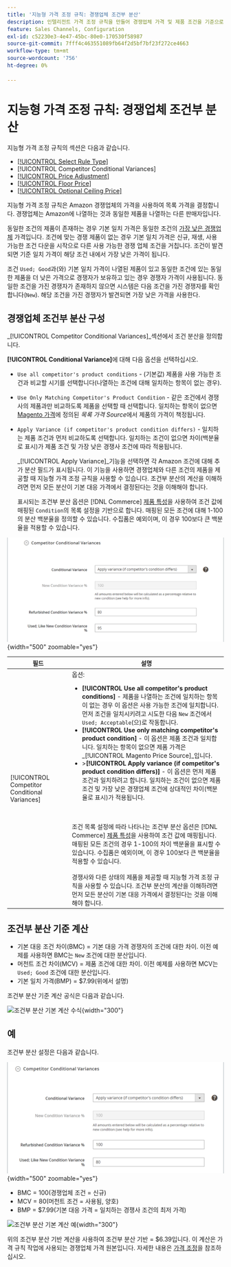 ```yaml
---
title: '지능형 가격 조정 규칙: 경쟁업체 조건부 분산'
description: 인텔리전트 가격 조정 규칙을 만들어 경쟁업체 가격 및 제품 조건을 기준으로 Amazon 목록 가격을 결정합니다.
feature: Sales Channels, Configuration
exl-id: c52230e3-4e47-45bc-80e0-170530f58987
source-git-commit: 7fff4c463551089fb64f2d5bf7bf23f272ce4663
workflow-type: tm+mt
source-wordcount: '756'
ht-degree: 0%

---
```


# 지능형 가격 조정 규칙: 경쟁업체 조건부 분산

지능형 가격 조정 규칙의 섹션은 다음과 같습니다.

- [[!UICONTROL Select Rule Type]](./intelligent-repricing-rules.md)
- [!UICONTROL Competitor Conditional Variances]
- [[!UICONTROL Price Adjustment]](./price-adjustment.md)
- [[!UICONTROL Floor Price]](./floor-price.md)
- [[!UICONTROL Optional Ceiling Price]](./optional-ceiling-price.md)

지능형 가격 조정 규칙은 Amazon 경쟁업체의 가격을 사용하여 목록 가격을 결정합니다. 경쟁업체는 Amazon에 나열하는 것과 동일한 제품을 나열하는 다른 판매자입니다.

동일한 조건의 제품이 존재하는 경우 기본 일치 가격은 동일한 조건의 [가장 낮은 경쟁업체](./lowest-competitor-pricing.md) 가격입니다. 조건에 맞는 경쟁 제품이 없는 경우 기본 일치 가격은 신규, 재생, 사용 가능한 조건 다운을 시작으로 다른 사용 가능한 경쟁 업체 조건을 거칩니다. 조건이 발견되면 기준 일치 가격이 해당 조건 내에서 가장 낮은 가격이 됩니다.

조건 `Used; Good`과(와) 기본 일치 가격이 나열된 제품이 있고 동일한 조건에 있는 동일한 제품을 더 낮은 가격으로 경쟁자가 보유하고 있는 경우 경쟁자 가격이 사용됩니다. 동일한 조건을 가진 경쟁자가 존재하지 않으면 시스템은 다음 조건을 가진 경쟁자를 확인합니다(`New`). 해당 조건을 가진 경쟁자가 발견되면 가장 낮은 가격을 사용한다.

## 경쟁업체 조건부 분산 구성

_[!UICONTROL Competitor Conditional Variances]_섹션에서 조건 분산을 정의합니다.

**[!UICONTROL Conditional Variance]**&#x200B;에 대해 다음 옵션을 선택하십시오.

- `Use all competitor's product conditions` - (기본값) 제품을 사용 가능한 조건과 비교할 시기를 선택합니다(나열하는 조건에 대해 일치하는 항목이 없는 경우).

- `Use Only Matching Competitor's Product Condition` - 같은 조건에서 경쟁사의 제품과만 비교하도록 제품을 선택할 때 선택합니다. 일치하는 항목이 없으면 [Magento 가격](./listing-price.md)에 정의된 _목록 가격 Source_&#x200B;에서 제품의 가격이 책정됩니다.

- `Apply Variance (if competitor's product condition differs)` - 일치하는 제품 조건과 먼저 비교하도록 선택합니다. 일치하는 조건이 없으면 차이(백분율로 표시)가 제품 조건 및 가장 낮은 경쟁사 조건에 따라 적용됩니다.

  _[!UICONTROL Apply Variance]_기능을 선택하면 각 Amazon 조건에 대해 추가 분산 필드가 표시됩니다. 이 기능을 사용하면 경쟁업체와 다른 조건의 제품을 제공할 때 지능형 가격 조정 규칙을 사용할 수 있습니다. 조건부 분산의 계산을 이해하려면 먼저 모든 분산이 기본 대응 가격에서 결정된다는 것을 이해해야 합니다.

  표시되는 조건부 분산 옵션은 [!DNL Commerce] [제품 특성](https://experienceleague.adobe.com/docs/commerce-admin/catalog/product-attributes/product-attributes.html)을 사용하여 조건 값에 매핑된 `Condition`의 목록 설정을 기반으로 합니다. 매핑된 모든 조건에 대해 1-100의 분산 백분율을 정의할 수 있습니다. 수집품은 예외이며, 이 경우 100보다 큰 백분율을 적용할 수 있습니다.

![지능형 가격 조정 규칙 - 경쟁업체 조건부 분산](assets/amazon-competitor-cond-variances.png){width="500" zoomable="yes"}

| 필드 | 설명 |
|-----------------------------------------------|------------------------------------------------------------------------------------------------------------------------------------------------------------------------------------------------------------------------------------------------------------------------------------------------------------------------------------------------------------------------------------------------------------------------------------------------------------------------------------------------------------------------------------------------------------------------------------------------------------------------------------------------------------------------------------------------------------------------------------------------------------------------------------------------------------------------------------------------------------------------------------------------------------------------------------------------------------------------------------------------------------------------------------------------------------------------------------------------------------------------------------------------------------------------------------------------------------------------------------------------------------------------------------------------------------------------------------------------------------------------------------------------------------------------------------------------------------------------------------------------------------------------------------------------------------------------------------------------------------------------------------------------|
| [!UICONTROL Competitor Conditional Variances] | 옵션: <ul><li>**[!UICONTROL Use all competitor's product conditions]** - 제품을 나열하는 조건에 일치하는 항목이 없는 경우 이 옵션은 사용 가능한 조건에 일치합니다. 먼저 조건을 일치시키려고 시도한 다음 `New` 조건에서 `Used; Acceptable`(으)로 작동합니다.</li><li>**[!UICONTROL Use only matching competitor's product condition]** - 이 옵션은 제품 조건과 일치합니다. 일치하는 항목이 없으면 제품 가격은 _[!UICONTROL Magento Price Source]_입니다.</li><li>>**[!UICONTROL Apply variance (if competitor's product condition differs)]** - 이 옵션은 먼저 제품 조건과 일치하려고 합니다. 일치하는 조건이 없으면 제품 조건 및 가장 낮은 경쟁업체 조건에 상대적인 차이(백분율로 표시)가 적용됩니다.</li></ul><br><br>조건 목록 설정에 따라 나타나는 조건부 분산 옵션은 [!DNL Commerce] [제품 특성](https://experienceleague.adobe.com/docs/commerce-admin/catalog/product-attributes/product-attributes.html)을 사용하여 조건 값에 매핑됩니다. 매핑된 모든 조건의 경우 1-100의 차이 백분율을 표시할 수 있습니다. 수집품은 예외이며, 이 경우 100보다 큰 백분율을 적용할 수 있습니다.<br><br>경쟁사와 다른 상태의 제품을 제공할 때 지능형 가격 조정 규칙을 사용할 수 있습니다. 조건부 분산의 계산을 이해하려면 먼저 모든 분산이 기본 대응 가격에서 결정된다는 것을 이해해야 합니다. |

## 조건부 분산 기준 계산

- 기본 대응 조건 차이(BMC) = 기본 대응 가격 경쟁자의 조건에 대한 차이. 이전 예제를 사용하면 BMC는 `New` 조건에 대한 분산입니다.
- 머천트 조건 차이(MCV) = 제품 조건에 대한 차이. 이전 예제를 사용하면 MCV는 `Used; Good` 조건에 대한 분산입니다.
- 기본 일치 가격(BMP) = $7.99(위에서 설명)

조건부 분산 기준 계산 공식은 다음과 같습니다.

![조건부 분산 기본 계산 수식](assets/amazon-cond-variance-calc-1.png){width="300"}

## 예

조건부 분산 설정은 다음과 같습니다.

![조건부 분산 설정 예](assets/amazon-cond-variances.png){width="500" zoomable="yes"}

- BMC = 100(경쟁업체 조건 = 신규)
- MCV = 80(머천트 조건 = 사용됨, 양호)
- BMP = $7.99(기본 대응 가격 = 일치하는 경쟁사 조건의 최저 가격)

![조건부 분산 기본 계산 예](assets/amazon-cond-variance-calc-2.png){width="300"}

위의 조건부 분산 기반 계산을 사용하여 조건부 분산 기반 = $6.39입니다. 이 계산은 가격 규칙 작업에 사용되는 경쟁업체 가격 원본입니다. 자세한 내용은 [가격 조정](./price-adjustment.md)을 참조하십시오.
